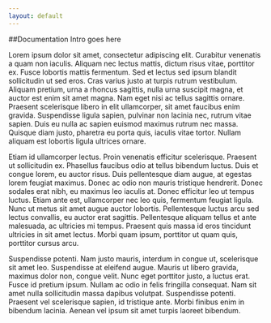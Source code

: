 ```yaml
---
layout: default
---
```


##Documentation Intro goes here

Lorem ipsum dolor sit amet, consectetur adipiscing elit. Curabitur venenatis a quam non iaculis. Aliquam nec lectus mattis, dictum risus vitae, porttitor ex. Fusce lobortis mattis fermentum. Sed et lectus sed ipsum blandit sollicitudin ut sed eros. Cras varius justo at turpis rutrum vestibulum. Aliquam pretium, urna a rhoncus sagittis, nulla urna suscipit magna, et auctor est enim sit amet magna. Nam eget nisi ac tellus sagittis ornare. Praesent scelerisque libero in elit ullamcorper, sit amet faucibus enim gravida. Suspendisse ligula sapien, pulvinar non lacinia nec, rutrum vitae sapien. Duis eu nulla ac sapien euismod maximus rutrum nec massa. Quisque diam justo, pharetra eu porta quis, iaculis vitae tortor. Nullam aliquam est lobortis ligula ultrices ornare.

Etiam id ullamcorper lectus. Proin venenatis efficitur scelerisque. Praesent ut sollicitudin ex. Phasellus faucibus odio at tellus bibendum luctus. Duis et congue lorem, eu auctor risus. Duis pellentesque diam augue, at egestas lorem feugiat maximus. Donec ac odio non mauris tristique hendrerit. Donec sodales erat nibh, eu maximus leo iaculis at. Donec efficitur leo ut tempus luctus. Etiam ante est, ullamcorper nec leo quis, fermentum feugiat ligula. Nunc ut metus sit amet augue auctor lobortis. Pellentesque luctus arcu sed lectus convallis, eu auctor erat sagittis. Pellentesque aliquam tellus et ante malesuada, ac ultricies mi tempus. Praesent quis massa id eros tincidunt ultricies in sit amet lectus. Morbi quam ipsum, porttitor ut quam quis, porttitor cursus arcu.

Suspendisse potenti. Nam justo mauris, interdum in congue ut, scelerisque sit amet leo. Suspendisse at eleifend augue. Mauris ut libero gravida, maximus dolor non, congue velit. Nunc eget porttitor justo, a luctus erat. Fusce id pretium ipsum. Nullam ac odio in felis fringilla consequat. Nam sit amet nulla sollicitudin massa dapibus volutpat. Suspendisse potenti. Praesent vel scelerisque sapien, id tristique ante. Morbi finibus enim in bibendum lacinia. Aenean vel ipsum sit amet turpis laoreet bibendum.